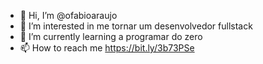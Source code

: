 - 👋 Hi, I’m @ofabioaraujo
- 👀 I’m interested in  me tornar um desenvolvedor fullstack
- 🌱 I’m currently learning  a programar do zero
- 📫 How to reach me  https://bit.ly/3b73PSe
<!---
ofabioaraujo/ofabioaraujo is a ✨ special ✨ repository because its `README.md` (this file) appears on your GitHub profile.
You can click the Preview link to take a look at your changes.
--->
